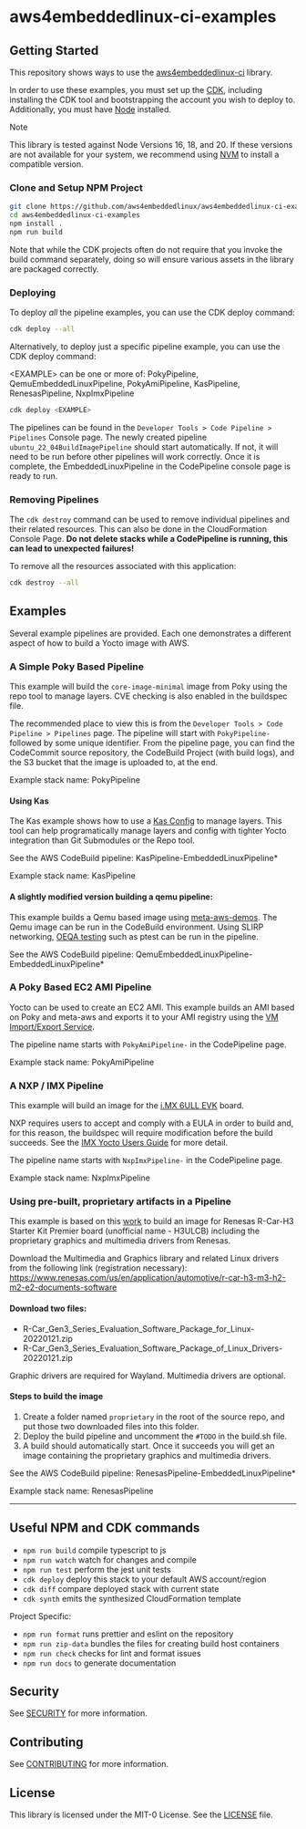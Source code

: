 # aws4embeddedlinux-ci-examples

## Getting Started
This repository shows ways to use the [aws4embeddedlinux-ci](https://github.com/aws4embeddedlinux/aws4embeddedlinux-ci.git) library.

In order to use these examples, you must set up the [CDK](https://docs.aws.amazon.com/cdk/v2/guide/getting_started.html), including
installing the CDK tool and bootstrapping the account you wish to deploy to. Additionally, you must have [Node](https://nodejs.org/en/) installed.

> [!NOTE]
> This library is tested against Node Versions 16, 18, and 20. If these versions are not available for your system, we recommend
> using [NVM](https://github.com/nvm-sh/nvm) to install a compatible version.

### Clone and Setup NPM Project
```bash
git clone https://github.com/aws4embeddedlinux/aws4embeddedlinux-ci-examples.git
cd aws4embeddedlinux-ci-examples
npm install .
npm run build
```

Note that while the CDK projects often do not require that you invoke the build command separately, doing so will ensure various assets
in the library are packaged correctly.

### Deploying

To deploy _all_ the pipeline examples, you can use the CDK deploy command:

```bash
cdk deploy --all
```

Alternatively, to deploy just a specific pipeline example, you can use the CDK deploy command:

\<EXAMPLE\> can be one or more of: PokyPipeline, QemuEmbeddedLinuxPipeline, PokyAmiPipeline, KasPipeline, RenesasPipeline, NxpImxPipeline

```bash
cdk deploy <EXAMPLE>
```

The pipelines can be found in the `Developer Tools > Code Pipeline > Pipelines` Console page. The newly created
pipeline `ubuntu_22_04BuildImagePipeline` should start automatically. If not, it will need to be run before other
pipelines will work correctly. Once it is complete, the EmbeddedLinuxPipeline in the CodePipeline console page is ready to run.

### Removing Pipelines
The `cdk destroy` command can be used to remove individual pipelines and their related resources. This can also be done in the CloudFormation Console Page.
**Do not delete stacks while a CodePipeline is running, this can lead to unexpected failures!**

To remove all the resources associated with this application:
```bash
cdk destroy --all
```

## Examples
Several example pipelines are provided. Each one demonstrates a different aspect of how to build a Yocto image with AWS.

### A Simple Poky Based Pipeline
This example will build the `core-image-minimal` image from Poky using the repo tool to manage layers. CVE checking is also enabled in the buildspec file.

The recommended place to view this is from the `Developer Tools > Code Pipeline > Pipelines` page. The pipeline will start with `PokyPipeline-`
followed by some unique identifier. From the pipeline page, you can find the CodeCommit source repository, the CodeBuild Project (with build logs),
and the S3 bucket that the image is uploaded to, at the end.

Example stack name: PokyPipeline

#### Using Kas
The Kas example shows how to use a [Kas Config](https://github.com/aws4embeddedlinux/aws4embeddedlinux-ci/blob/main/source-repo/kas/kas.yml) to manage
layers. This tool can help programatically manage layers and config with tighter Yocto integration than Git Submodules or the Repo tool.

See the AWS CodeBuild pipeline: KasPipeline-EmbeddedLinuxPipeline*

Example stack name: KasPipeline

#### A slightly modified version building a qemu pipeline:
This example builds a Qemu based image using [meta-aws-demos](https://github.com/aws4embeddedlinux/meta-aws-demos). The Qemu image can be run in
the CodeBuild environment. Using SLIRP networking, [OEQA testing](https://docs.yoctoproject.org/singleindex.html#performing-automated-runtime-testing)
such as ptest can be run in the pipeline.

See the AWS CodeBuild pipeline: QemuEmbeddedLinuxPipeline-EmbeddedLinuxPipeline*

### A Poky Based EC2 AMI Pipeline
Yocto can be used to create an EC2 AMI. This example builds an AMI based on Poky and meta-aws and exports it to your AMI registry using
the [VM Import/Export Service](https://docs.aws.amazon.com/vm-import/latest/userguide/what-is-vmimport.html).

The pipeline name starts with `PokyAmiPipeline-` in the CodePipeline page.

Example stack name: PokyAmiPipeline

### A NXP / IMX Pipeline
This example will build an image for
the [i.MX 6ULL EVK](https://www.nxp.com/design/development-boards/i-mx-evaluation-and-development-boards/evaluation-kit-for-the-i-mx-6ull-and-6ulz-applications-processor:MCIMX6ULL-EVK) board.

NXP requires users to accept and comply with a EULA in order to build and, for this reason, the buildspec will require modification before the build succeeds. See the [IMX Yocto Users Guide](https://www.nxp.com/docs/en/user-guide/IMX_YOCTO_PROJECT_USERS_GUIDE.pdf) for more detail.

The pipeline name starts with `NxpImxPipeline-` in the CodePipeline page.

Example stack name: NxpImxPipeline

### Using pre-built, proprietary artifacts in a Pipeline

This example is based on this [work](https://elinux.org/R-Car/Boards/Yocto-Gen3/v5.9.0) to build an image for Renesas R-Car-H3 Starter Kit
Premier board (unofficial name - H3ULCB) including the proprietary graphics and multimedia drivers from Renesas.

Download the Multimedia and Graphics library and related Linux drivers from the following link (registration necessary):
https://www.renesas.com/us/en/application/automotive/r-car-h3-m3-h2-m2-e2-documents-software

#### Download two files:

- R-Car_Gen3_Series_Evaluation_Software_Package_for_Linux-20220121.zip
- R-Car_Gen3_Series_Evaluation_Software_Package_of_Linux_Drivers-20220121.zip

Graphic drivers are required for Wayland. Multimedia drivers are optional.

#### Steps to build the image

1. Create a folder named `proprietary` in the root of the source repo, and put those two downloaded files into this folder.
1. Deploy the build pipeline and uncomment the `#TODO` in the build.sh file.
1. A build should automatically start. Once it succeeds you will get an image containing the proprietary graphics and multimedia drivers.

See the AWS CodeBuild pipeline: RenesasPipeline-EmbeddedLinuxPipeline*

Example stack name: RenesasPipeline

---

## Useful NPM and CDK commands

-   `npm run build` compile typescript to js
-   `npm run watch` watch for changes and compile
-   `npm run test` perform the jest unit tests
-   `cdk deploy` deploy this stack to your default AWS account/region
-   `cdk diff` compare deployed stack with current state
-   `cdk synth` emits the synthesized CloudFormation template

Project Specific:
-   `npm run format` runs prettier and eslint on the repository
-   `npm run zip-data` bundles the files for creating build host containers
-   `npm run check` checks for lint and format issues
-   `npm run docs` to generate documentation

## Security

See [SECURITY](SECURITY.md) for more information.

## Contributing

See [CONTRIBUTING](CONTRIBUTING.md) for more information.

## License

This library is licensed under the MIT-0 License. See the [LICENSE](LICENSE) file.
